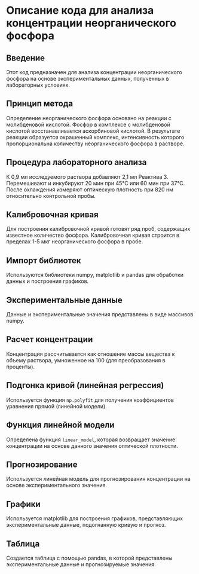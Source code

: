 # Описание кода для анализа концентрации неорганического фосфора

## Введение
Этот код предназначен для анализа концентрации неорганического фосфора на основе экспериментальных данных, полученных в лабораторных условиях.

## Принцип метода
Определение неорганического фосфора основано на реакции с молибденовой кислотой. Фосфор в комплексе с молибденовой кислотой восстанавливается аскорбиновой кислотой. В результате реакции образуется окрашенный комплекс, интенсивность которого пропорциональна количеству неорганического фосфора в растворе.

## Процедура лабораторного анализа
К 0,9 мл исследуемого раствора добавляют 2,1 мл Реактива 3. Перемешивают и инкубируют 20 мин при 45°С или 60 мин при 37°С. После охлаждения измеряют оптическую плотность при 820 нм относительно контрольной пробы.

## Калибровочная кривая
Для построения калибровочной кривой готовят ряд проб, содержащих известное количество фосфора. Калибровочная кривая строится в пределах 1-5 мкг неорганического фосфора в пробе.

## Импорт библиотек
Используются библиотеки numpy, matplotlib и pandas для обработки данных и построения графиков.

## Экспериментальные данные
Данные и экспериментальные значения представлены в виде массивов numpy.

## Расчет концентрации
Концентрация рассчитывается как отношение массы вещества к объему раствора, умноженное на 100 (для преобразования в проценты).

## Подгонка кривой (линейная регрессия)
Используется функция `np.polyfit` для получения коэффициентов уравнения прямой (линейной модели).

## Функция линейной модели
Определена функция `linear_model`, которая возвращает значение концентрации на основе данного значения оптической плотности.

## Прогнозирование
Используется линейная модель для прогнозирования концентрации на основе экспериментального значения.

## Графики
Используется matplotlib для построения графиков, представляющих экспериментальные данные, подогнанную кривую и прогноз.

## Таблица
Создается таблица с помощью pandas, в которой представлены экспериментальные данные и прогнозируемые значения.
